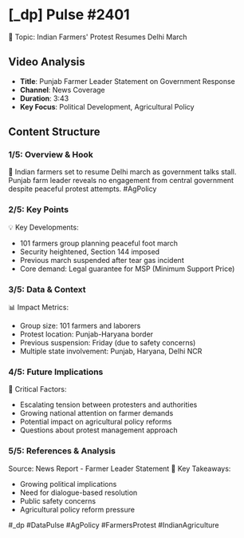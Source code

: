 # [_dp] Pulse #2401
📍 Topic: Indian Farmers' Protest Resumes Delhi March

## Video Analysis
- **Title**: Punjab Farmer Leader Statement on Government Response
- **Channel**: News Coverage
- **Duration**: 3:43
- **Key Focus**: Political Development, Agricultural Policy

## Content Structure

### 1/5: Overview & Hook
🚨 Indian farmers set to resume Delhi march as government talks stall. Punjab farm leader reveals no engagement from central government despite peaceful protest attempts. #AgPolicy

### 2/5: Key Points
💡 Key Developments:
- 101 farmers group planning peaceful foot march
- Security heightened, Section 144 imposed
- Previous march suspended after tear gas incident
- Core demand: Legal guarantee for MSP (Minimum Support Price)

### 3/5: Data & Context
📊 Impact Metrics:
- Group size: 101 farmers and laborers
- Protest location: Punjab-Haryana border
- Previous suspension: Friday (due to safety concerns)
- Multiple state involvement: Punjab, Haryana, Delhi NCR

### 4/5: Future Implications
🔮 Critical Factors:
- Escalating tension between protesters and authorities
- Growing national attention on farmer demands
- Potential impact on agricultural policy reforms
- Questions about protest management approach

### 5/5: References & Analysis
Source: News Report - Farmer Leader Statement
🎯 Key Takeaways:
- Growing political implications
- Need for dialogue-based resolution
- Public safety concerns
- Agricultural policy reform pressure

#_dp #DataPulse #AgPolicy #FarmersProtest #IndianAgriculture